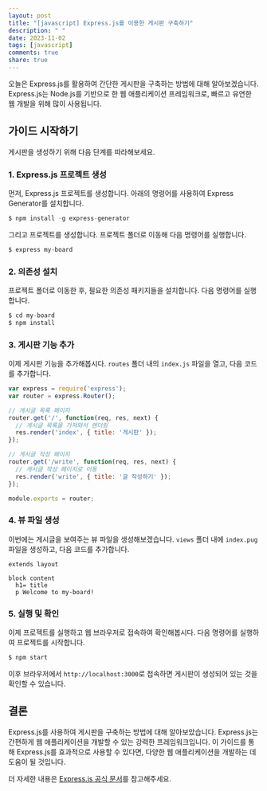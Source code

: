 ```yaml
---
layout: post
title: "[javascript] Express.js를 이용한 게시판 구축하기"
description: " "
date: 2023-11-02
tags: [javascript]
comments: true
share: true
---
```


오늘은 Express.js를 활용하여 간단한 게시판을 구축하는 방법에 대해 알아보겠습니다. Express.js는 Node.js를 기반으로 한 웹 애플리케이션 프레임워크로, 빠르고 유연한 웹 개발을 위해 많이 사용됩니다.

## 가이드 시작하기

게시판을 생성하기 위해 다음 단계를 따라해보세요.

### 1. Express.js 프로젝트 생성

먼저, Express.js 프로젝트를 생성합니다. 아래의 명령어를 사용하여 Express Generator를 설치합니다.

```javascript
$ npm install -g express-generator
```

그리고 프로젝트를 생성합니다. 프로젝트 폴더로 이동해 다음 명령어를 실행합니다.

```javascript
$ express my-board
```

### 2. 의존성 설치

프로젝트 폴더로 이동한 후, 필요한 의존성 패키지들을 설치합니다. 다음 명령어를 실행합니다.

```javascript
$ cd my-board
$ npm install
```

### 3. 게시판 기능 추가

이제 게시판 기능을 추가해봅시다. `routes` 폴더 내의 `index.js` 파일을 열고, 다음 코드를 추가합니다.

```javascript
var express = require('express');
var router = express.Router();

// 게시글 목록 페이지
router.get('/', function(req, res, next) {
  // 게시글 목록을 가져와서 렌더링
  res.render('index', { title: '게시판' });
});

// 게시글 작성 페이지
router.get('/write', function(req, res, next) {
  // 게시글 작성 페이지로 이동
  res.render('write', { title: '글 작성하기' });
});

module.exports = router;
```

### 4. 뷰 파일 생성

이번에는 게시글을 보여주는 뷰 파일을 생성해보겠습니다. `views` 폴더 내에 `index.pug` 파일을 생성하고, 다음 코드를 추가합니다.

```pug
extends layout

block content
  h1= title
  p Welcome to my-board!
```

### 5. 실행 및 확인

이제 프로젝트를 실행하고 웹 브라우저로 접속하여 확인해봅시다. 다음 명령어를 실행하여 프로젝트를 시작합니다.

```javascript
$ npm start
```

이후 브라우저에서 `http://localhost:3000`로 접속하면 게시판이 생성되어 있는 것을 확인할 수 있습니다.

## 결론

Express.js를 사용하여 게시판을 구축하는 방법에 대해 알아보았습니다. Express.js는 간편하게 웹 애플리케이션을 개발할 수 있는 강력한 프레임워크입니다. 이 가이드를 통해 Express.js를 효과적으로 사용할 수 있다면, 다양한 웹 애플리케이션을 개발하는 데 도움이 될 것입니다.

더 자세한 내용은 [Express.js 공식 문서](https://expressjs.com/)를 참고해주세요.